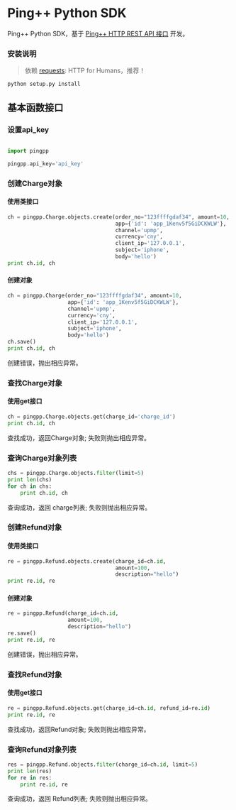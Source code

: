 # Ping++ Python SDK


Ping++ Python SDK，基于 [Ping++ HTTP REST API 接口](https://pingplusplus.com/document/api/) 开发。


### 安装说明

> 依赖 [requests](https://github.com/kennethreitz/requests): HTTP for Humans，推荐！

```
python setup.py install
```


## 基本函数接口

### 设置api_key

```python

import pingpp

pingpp.api_key='api_key'
```

### 创建Charge对象

#### 使用类接口

```python
ch = pingpp.Charge.objects.create(order_no="123ffffgdaf34", amount=10,
                                  app={'id': 'app_1Kenv5f5GiDCKWLW'},
                                  channel='upmp',
                                  currency='cny',
                                  client_ip='127.0.0.1',
                                  subject='iphone',
                                  body='hello')
print ch.id, ch
```

#### 创建对象

```python
ch = pingpp.Charge(order_no="123ffffgdaf34", amount=10,
                   app={'id': 'app_1Kenv5f5GiDCKWLW'},
                   channel='upmp',
                   currency='cny',
                   client_ip='127.0.0.1',
                   subject='iphone',
                   body='hello')
ch.save()
print ch.id, ch
```
创建错误，抛出相应异常。

### 查找Charge对象

#### 使用get接口

```python
ch = pingpp.Charge.objects.get(charge_id='charge_id')
print ch.id, ch
```

查找成功，返回Charge对象; 失败则抛出相应异常。


### 查询Charge对象列表

```python
chs = pingpp.Charge.objects.filter(limit=5)
print len(chs)
for ch in chs:
    print ch.id, ch
```

查询成功，返回 charge列表; 失败则抛出相应异常。

### 创建Refund对象

#### 使用类接口

```python
re = pingpp.Refund.objects.create(charge_id=ch.id,
                                  amount=100,
                                  description="hello")
print re.id, re
```

#### 创建对象

```python
re = pingpp.Refund(charge_id=ch.id,
                   amount=100,
                   description="hello")
re.save()
print re.id, re
```
创建错误，抛出相应异常。

### 查找Refund对象

#### 使用get接口

```python
re = pingpp.Refund.objects.get(charge_id=ch.id, refund_id=re.id)
print re.id, re
```

查找成功，返回Refund对象; 失败则抛出相应异常。


### 查询Refund对象列表

```python
res = pingpp.Refund.objects.filter(charge_id=ch.id, limit=5)
print len(res)
for re in res:
    print re.id, re
```

查询成功，返回 Refund列表; 失败则抛出相应异常。
